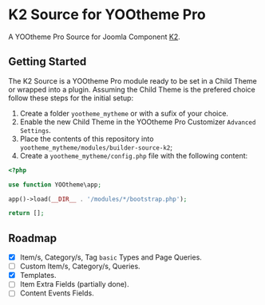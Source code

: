 # K2 Source for YOOtheme Pro

A YOOtheme Pro Source for Joomla Component [K2](https://github.com/getk2/k2).

## Getting Started

The K2 Source is a YOOtheme Pro module ready to be set in a Child Theme or wrapped into a plugin. Assuming the Child Theme is the prefered choice follow these steps for the initial setup:

1. Create a folder `yootheme_mytheme` or with a sufix of your choice.
1. Enable the new Child Theme in the YOOtheme Pro Customizer `Advanced Settings`.
1. Place the contents of this repository into `yootheme_mytheme/modules/builder-source-k2`;
1. Create a `yootheme_mytheme/config.php` file with the following content:

```php
<?php

use function YOOtheme\app;

app()->load(__DIR__ . '/modules/*/bootstrap.php');

return [];
```

## Roadmap

 - [x] Item/s, Category/s, Tag `basic` Types and Page Queries.
 - [ ] Custom Item/s, Category/s, Queries.
 - [x] Templates.
 - [ ] Item Extra Fields (partially done).
 - [ ] Content Events Fields.
